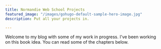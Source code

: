 ```yaml
---
title: Normandie Web School Projects
featured_image: "/images/gohugo-default-sample-hero-image.jpg"
description: Put all your projects in.

---
```

Welcome to my blog with some of my work in progress. I've been working on this book idea. You can read some of the chapters below.